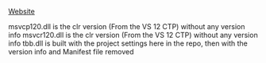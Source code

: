 [Website](http://LoLUpdater.com)

msvcp120.dll is the clr version (From the VS 12 CTP) without any version info
msvcr120.dll is the clr version (From the VS 12 CTP) without any version info
tbb.dll is built with the project settings here in the repo, then with the version info and Manifest file removed
